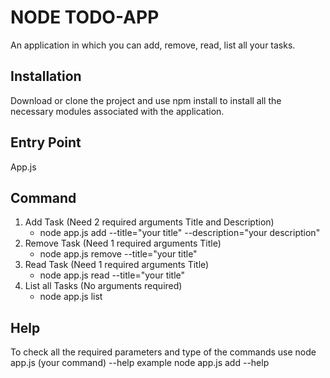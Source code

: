 # NODE TODO-APP
An application in which you can add, remove, read, list all your tasks.

## Installation
Download or clone the project and use npm install to install all the necessary modules associated with the application.

## Entry Point
App.js

## Command
1. Add Task (Need 2 required arguments Title and Description)
    - node app.js add --title="your title" --description="your description"
2. Remove Task (Need 1 required arguments Title)
    - node app.js remove --title="your title"
3. Read Task (Need 1 required arguments Title)
    - node app.js read --title="your title"
4. List all Tasks (No arguments required)
    - node app.js list

## Help
To check all the required parameters and type of the commands use node app.js (your command) --help
example node app.js add --help